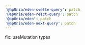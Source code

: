 ```yaml
---
'@ap0nia/eden-svelte-query': patch
'@ap0nia/eden-react-query': patch
'@ap0nia/eden': patch
'@ap0nia/eden-next-query': patch
---
```


fix: useMutation types
